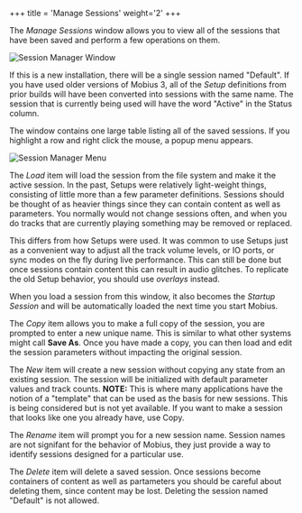 +++
title = 'Manage Sessions'
weight='2'
+++

The *Manage Sessions* window allows you to view all of the sessions that have been saved
and perform a few operations on them.

![Session Manager Window](../session-manager.png)

If this is a new installation, there will be a single session named "Default".
If you have used older versions of Mobius 3, all of the *Setup* definitions from prior builds will have been converted into sessions with the same name.   The session that is currently being used will have the word "Active" in the Status column.

The window contains one large table listing all of the saved sessions.  If you highlight a row and right click the mouse, a popup menu appears.

![Session Manager Menu](../session-manager-menu.png)

The *Load* item will load the session from the file system and make it the active session.  In the past, Setups were relatively light-weight things, consisting of little more than a few parameter definitions.  Sessions should be thought of as heavier things since they can contain content as well as parameters.   You normally would not change sessions often, and when you do tracks that are currently playing something may be removed or replaced.

This differs from how Setups were used.  It was common to use Setups just as a convenient way to
adjust all the track volume levels, or IO ports, or sync modes on the fly during live performance.
This can still be done but once sessions contain content this can result in audio glitches.
To replicate the old Setup behavior, you should use *overlays* instead.

When you load a session from this window, it also becomes the *Startup Session* and will be automatically loaded the next time you start Mobius.  

The *Copy* item allows you to make a full copy of the session, you are prompted to enter a new unique name.  This is similar to what other systems might call **Save As**.  Once you have made a copy, you can then load and edit the session parameters without impacting the original session.

The *New* item will create a new session without copying any state from an existing session.  The session will be initialized with default parameter values and track counts.  **NOTE:** This is where many applications have the notion of a "template" that can be used as the basis for new sessions.  This is being considered but is not yet available.  If you want to make a session that looks like one you already have, use Copy.

The *Rename* item will prompt you for a new session name.  Session names are not signifant for the behavior of Mobius, they just provide a way to identify sessions designed for a particular use.

The *Delete* item will delete a saved session.   Once sessions become containers of content as well as partameters you should be careful about deleting them, since content may be lost.   Deleting the session named "Default" is not allowed.
